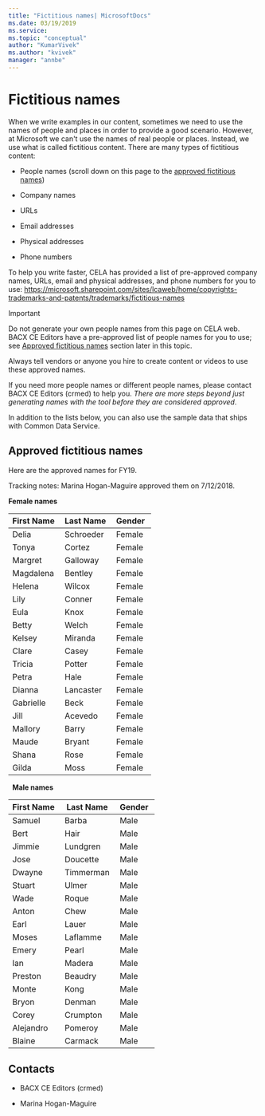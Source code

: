```yaml
---
title: "Fictitious names| MicrosoftDocs"
ms.date: 03/19/2019
ms.service: 
ms.topic: "conceptual"
author: "KumarVivek"
ms.author: "kvivek"
manager: "annbe"
---
```


# Fictitious names

When we write examples in our content, sometimes we need to use the names of
people and places in order to provide a good scenario. However, at Microsoft we
can't use the names of real people or places. Instead, we use what is called
fictitious content. There are many types of fictitious content: 

-   People names (scroll down on this page to the [approved fictitious names](#approved-fictitious-names)) 

-   Company names 

-   URLs 

-   Email addresses 

-   Physical addresses 

-   Phone numbers 

To help you write faster, CELA has provided a list of pre-approved company
names, URLs, email and physical addresses, and phone numbers for you to use:
<https://microsoft.sharepoint.com/sites/lcaweb/home/copyrights-trademarks-and-patents/trademarks/fictitious-names> 

> [!IMPORTANT]
> Do not generate your own people names from this page on CELA web. BACX CE Editors have a pre-approved list of people names for you to use; see [Approved fictitious names](#approved-fictitious-names) section later in this topic. 
> 
> Always tell vendors or anyone you hire to create content or videos to use these approved names.
> 
> If you need more people names or different people names, please contact
BACX CE Editors (crmed) to help you. *There are more steps beyond just generating names with the tool before they are considered approved*.

In addition to the lists below, you can also use the sample data that ships with Common Data Service.

## Approved fictitious names

Here are the approved names for FY19.  

Tracking notes: Marina Hogan-Maguire approved them on 7/12/2018.

**Female names**

| **First Name**  | **Last Name**  | **Gender**  |
|-----------------|----------------|-------------|
| Delia           | Schroeder      | Female      |
| Tonya           | Cortez         | Female      |
| Margret         | Galloway       | Female      |
| Magdalena       | Bentley        | Female      |
| Helena          | Wilcox         | Female      |
| Lily            | Conner         | Female      |
| Eula            | Knox           | Female      |
| Betty           | Welch          | Female      |
| Kelsey          | Miranda        | Female      |
| Clare           | Casey          | Female      |
| Tricia          | Potter         | Female      |
| Petra           | Hale           | Female      |
| Dianna          | Lancaster      | Female      |
| Gabrielle       | Beck           | Female      |
| Jill            | Acevedo        | Female      |
| Mallory         | Barry          | Female      |
| Maude           | Bryant         | Female      |
| Shana           | Rose           | Female      |
| Gilda           | Moss           | Female      |

 
**Male names**

| **First Name**  | **Last Name**  | **Gender**  |
|-----------------|----------------|-------------|
| Samuel          | Barba          | Male        |
| Bert            | Hair           | Male        |
| Jimmie          | Lundgren       | Male        |
| Jose            | Doucette       | Male        |
| Dwayne          | Timmerman      | Male        |
| Stuart          | Ulmer          | Male        |
| Wade            | Roque          | Male        |
| Anton           | Chew           | Male        |
| Earl            | Lauer          | Male        |
| Moses           | Laflamme       | Male        |
| Emery           | Pearl          | Male        |
| Ian             | Madera         | Male        |
| Preston         | Beaudry        | Male        |
| Monte           | Kong           | Male        |
| Bryon           | Denman         | Male        |
| Corey           | Crumpton       | Male        |
| Alejandro       | Pomeroy        | Male        |
| Blaine          | Carmack        | Male        |

## Contacts 

-   BACX CE Editors (crmed) 

-   Marina Hogan-Maguire
